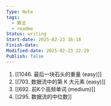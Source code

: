 ```yaml
---
Type: Note
tags:
  - 算法
  - readme
Status: writing
Start-date: 2025-02-23 16:18
Finish-date: 
Modified-date: 2025-02-23 22:29
Publish: false
---
```



1. [[1046. 最后一块石头的重量 (easy)]]
2. [[703. 数据流中的第 K 大元素 (easy)]]
3. [[692. 前K个高频单词 (medium)]]
4. [[295. 数据流的中位数]]




